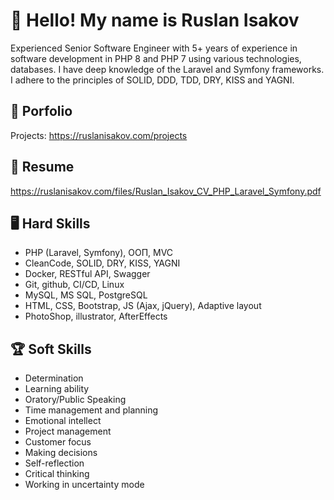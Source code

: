 # 👋 Hello! My name is Ruslan Isakov
Experienced Senior Software Engineer with 5+ years of experience in software development in PHP 8 and PHP 7 using various technologies, databases. I have deep knowledge of the Laravel and Symfony frameworks. I adhere to the principles of SOLID, DDD, TDD, DRY, KISS and YAGNI.

## 💼 Porfolio
Projects: https://ruslanisakov.com/projects

## 📄 Resume
https://ruslanisakov.com/files/Ruslan_Isakov_CV_PHP_Laravel_Symfony.pdf

## 🖥 Hard Skills
* PHP (Laravel, Symfony), ООП, MVC
* CleanCode, SOLID, DRY, KISS, YAGNI
* Docker, RESTful API, Swagger
* Git, github, CI/CD, Linux
* MySQL, MS SQL, PostgreSQL 
* HTML, CSS, Bootstrap, JS (Ajax, jQuery), Adaptive layout
* PhotoShop, illustrator, AfterEffects


## 🏆 Soft Skills
* Determination
* Learning ability
* Oratory/Public Speaking
* Time management and planning
* Emotional intellect
* Project management
* Customer focus
* Making decisions
* Self-reflection
* Critical thinking
* Working in uncertainty mode
